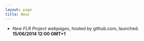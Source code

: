 ```yaml
---
layout: page
title: News
---
```


- *New FLR Project webpages*, hosted by github.com, launched. **15/06/2014 12:00 GMT+1**
